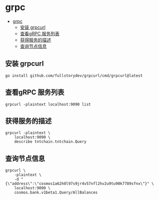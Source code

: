 # grpc
<!-- TOC -->
* [grpc](#grpc)
  * [安装 grpcurl](#安装-grpcurl)
  * [查看gRPC 服务列表](#查看grpc-服务列表)
  * [获得服务的描述](#获得服务的描述)
  * [查询节点信息](#查询节点信息)
<!-- TOC -->
## 安装 grpcurl

```shell
go install github.com/fullstorydev/grpcurl/cmd/grpcurl@latest
```

## 查看gRPC 服务列表

```shell
grpcurl -plaintext localhost:9090 list
```

## 获得服务的描述

```shell
grpcurl -plaintext \
    localhost:9090 \
    describe tntchain.tntchain.Query
```

## 查询节点信息

```shell
grpcurl \
    -plaintext \
    -d "{\"address\":\"cosmos1a62h0l97s9jr4v57nfl2hv2u9tu90k7789sfnx\"}" \
    localhost:9090 \
    cosmos.bank.v1beta1.Query/AllBalances
```